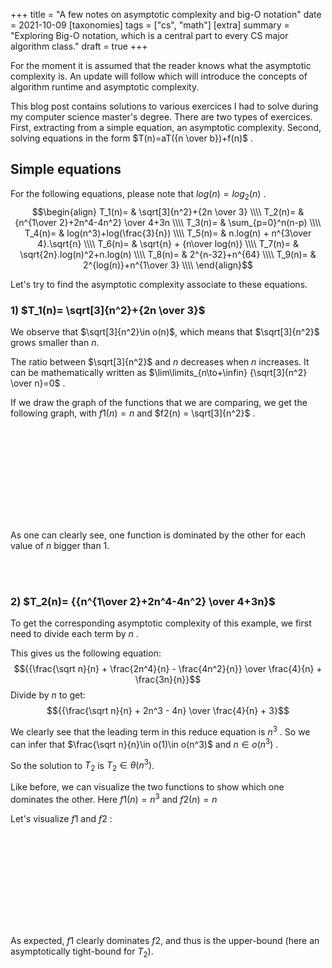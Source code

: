 +++
title = "A few notes on asymptotic complexity and big-O notation"
date = 2021-10-09
[taxonomies]
tags = ["cs", "math"]
[extra]
summary = "Exploring Big-O notation, which is a central part to every CS major algorithm class."
draft = true
+++

For the moment it is assumed that the reader knows what the asymptotic complexity is. An update will follow which will introduce the concepts of algorithm runtime and asymptotic complexity. 

This blog post contains solutions to various exercices I had to solve during my computer science master's degree. There are two types of exercices. First, extracting from a simple equation, an asymptotic complexity. Second, solving equations in the form $T(n)=aT({n \over b})+f(n)$ .

## Simple equations

For the following equations, please note that $log(n)=log_2(n)$ .
$$\begin{align}
    T_1(n)= & \sqrt[3]{n^2}+{2n \over 3} \\\\
    T_2(n)= & {n^{1\over 2}+2n^4-4n^2} \over 4+3n    \\\\
    T_3(n)= & \sum_{p=0}^n(n-p) \\\\
    T_4(n)= & log(n^3)+log(\frac{3}{n}) \\\\
    T_5(n)= & n.log(n) + n^{3\over 4}.\sqrt{n} \\\\
    T_6(n)= & \sqrt{n} + {n\over log(n)} \\\\
    T_7(n)= & \sqrt{2n}.log(n)^2+n.log(n) \\\\
    T_8(n)= & 2^{n-32}+n^{64} \\\\
    T_9(n)= & 2^{log(n)}+n^{1\over 3} \\\\
\end{align}$$

Let's try to find the asymptotic complexity associate to these equations.


### 1) $T_1(n)= \sqrt[3]{n^2}+{2n \over 3}$
We observe that $\sqrt[3]{n^2}\in o(n)$, which means that $\sqrt[3]{n^2}$ grows smaller than $n$.

The ratio between $\sqrt[3]{n^2}$ and $n$ decreases when $n$ increases. It can be mathematically written as $\lim\limits_{n\to+\infin} {\sqrt[3]{n^2} \over n}=0$ .

If we draw the graph of the functions that we are comparing, we get the following graph, with $f1(n) = n$ and $f2(n) = \sqrt[3]{n^2}$ .

<svg class="xy-chart"></svg>
<script src="https://cdn.jsdelivr.net/npm/chart.xkcd@1/dist/chart.xkcd.min.js"></script>
<script>
    // func: takes range + f and applies f to range
    // f: simple math func
    function apply(f, start, end) {
        let arr = []
        for (let i = start; i <= end; i++) {
            arr.push(f(i))       
        }
        return arr
    }
    function gen_labels(start, end) {
        let arr = []
        for (let i = start; i <= end; i++) {
            arr.push(`${i}`)       
        }
        return arr
    }
    let svg = document.querySelector('.xy-chart')
    let lineChart = new chartXkcd.Line(svg, {
        title: 'comparing f1(n) & f2(n)',
        xLabel: 'n',
        yLabel: 'y',
        data: {
            labels: gen_labels(1, 10),
            datasets: [
                {
                    label: 'f1(n)',
                    data: apply(x => x, 1, 10),
                }, 
                {
                    label: 'f2(n)',
                    data: apply(x => Math.pow(x*x, 1/3), 1, 10),
                }
            ],
        },
        options: {
            yTickCount: 10,
            legendPosition: chartXkcd.config.positionType.upLeft,
            backgroundColor: '#f6f6f6'
        }
    })
</script>

As one can clearly see, one function is dominated by the other for each value of $n$ bigger than 1.

<br><br>

### 2) $T_2(n)= {{n^{1\over 2}+2n^4-4n^2} \over 4+3n}$

To get the corresponding asymptotic complexity of this example, we first need to divide each term by $n$ .

This gives us the following equation:
$${{\frac{\sqrt n}{n} + \frac{2n^4}{n} - \frac{4n^2}{n}} \over \frac{4}{n} + \frac{3n}{n}}$$
Divide by $n$ to get:
$${{\frac{\sqrt n}{n} + 2n^3 - 4n} \over \frac{4}{n} + 3}$$


We clearly see that the leading term in this reduce equation is $n^3$ . So we can infer that $\frac{\sqrt n}{n}\in o(1)\in o(n^3)$ and $n\in o(n^3)$ .

So the solution to $T_2$ is $T_2 \in \theta(n^3)$.

Like before, we can visualize the two functions to show which one dominates the other. Here $f1(n)=n^3$ and $f2(n)=n$

Let's visualize $f1$ and $f2$ :


<svg class="T2-chart"></svg>
<script>
    svg = document.querySelector('.T2-chart')
    lineChart = new chartXkcd.Line(svg, {
        title: 'comparing f1(n) & f2(n)',
        xLabel: 'n',
        yLabel: 'y',
        data: {
            labels: gen_labels(1, 10),
            datasets: [
                {
                    label: 'f1(n)',
                    data: apply(x => x*x*x*x, 1, 10),
                }, 
                {
                    label: 'f2(n)',
                    data: apply(x => x, 1, 10),
                }
            ],
        },
        options: {
            yTickCount: 10,
            legendPosition: chartXkcd.config.positionType.upLeft,
            backgroundColor: '#f6f6f6'
        }
    })
</script>

As expected, $f1$ clearly dominates $f2$, and thus is the upper-bound (here an asymptotically tight-bound for $T_2$).